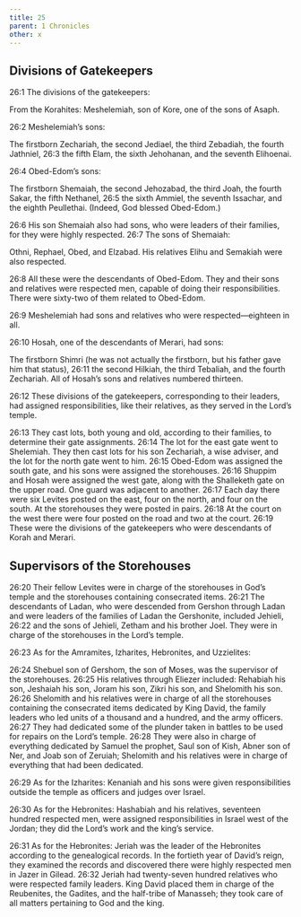 ```yaml
---
title: 25
parent: 1 Chronicles
other: x
---
```


## Divisions of Gatekeepers

<a name="26:1">26:1</a> The divisions of the gatekeepers:

From the Korahites: Meshelemiah, son of Kore, one of the sons of Asaph.

<a name="26:2">26:2</a> Meshelemiah’s sons:

The firstborn Zechariah, the second Jediael, the third Zebadiah, the fourth Jathniel, <a name="26:3">26:3</a> the fifth Elam, the sixth Jehohanan, and the seventh Elihoenai.

<a name="26:4">26:4</a> Obed-Edom’s sons:

The firstborn Shemaiah, the second Jehozabad, the third Joah, the fourth Sakar, the fifth Nethanel, <a name="26:5">26:5</a> the sixth Ammiel, the seventh Issachar, and the eighth Peullethai. (Indeed, God blessed Obed-Edom.)

<a name="26:6">26:6</a> His son Shemaiah also had sons, who were leaders of their families, for they were highly respected. <a name="26:7">26:7</a> The sons of Shemaiah:

Othni, Rephael, Obed, and Elzabad. His relatives Elihu and Semakiah were also respected.

<a name="26:8">26:8</a> All these were the descendants of Obed-Edom. They and their sons and relatives were respected men, capable of doing their responsibilities. There were sixty-two of them related to Obed-Edom.

<a name="26:9">26:9</a> Meshelemiah had sons and relatives who were respected—eighteen in all.

<a name="26:10">26:10</a> Hosah, one of the descendants of Merari, had sons:

The firstborn Shimri (he was not actually the firstborn, but his father gave him that status), <a name="26:11">26:11</a> the second Hilkiah, the third Tebaliah, and the fourth Zechariah. All of Hosah’s sons and relatives numbered thirteen.

<a name="26:12">26:12</a> These divisions of the gatekeepers, corresponding to their leaders, had assigned responsibilities, like their relatives, as they served in the Lord’s temple.

<a name="26:13">26:13</a> They cast lots, both young and old, according to their families, to determine their gate assignments. <a name="26:14">26:14</a> The lot for the east gate went to Shelemiah. They then cast lots for his son Zechariah, a wise adviser, and the lot for the north gate went to him. <a name="26:15">26:15</a> Obed-Edom was assigned the south gate, and his sons were assigned the storehouses. <a name="26:16">26:16</a> Shuppim and Hosah were assigned the west gate, along with the Shalleketh gate on the upper road. One guard was adjacent to another. <a name="26:17">26:17</a> Each day there were six Levites posted on the east, four on the north, and four on the south. At the storehouses they were posted in pairs. <a name="26:18">26:18</a> At the court on the west there were four posted on the road and two at the court. <a name="26:19">26:19</a> These were the divisions of the gatekeepers who were descendants of Korah and Merari.

## Supervisors of the Storehouses

<a name="26:20">26:20</a> Their fellow Levites were in charge of the storehouses in God’s temple and the storehouses containing consecrated items. <a name="26:21">26:21</a> The descendants of Ladan, who were descended from Gershon through Ladan and were leaders of the families of Ladan the Gershonite, included Jehieli, <a name="26:22">26:22</a> and the sons of Jehieli, Zetham and his brother Joel. They were in charge of the storehouses in the Lord’s temple.

<a name="26:23">26:23</a> As for the Amramites, Izharites, Hebronites, and Uzzielites:

<a name="26:24">26:24</a> Shebuel son of Gershom, the son of Moses, was the supervisor of the storehouses. <a name="26:25">26:25</a> His relatives through Eliezer included: Rehabiah his son, Jeshaiah his son, Joram his son, Zikri his son, and Shelomith his son. <a name="26:26">26:26</a> Shelomith and his relatives were in charge of all the storehouses containing the consecrated items dedicated by King David, the family leaders who led units of a thousand and a hundred, and the army officers. <a name="26:27">26:27</a> They had dedicated some of the plunder taken in battles to be used for repairs on the Lord’s temple. <a name="26:28">26:28</a> They were also in charge of everything dedicated by Samuel the prophet, Saul son of Kish, Abner son of Ner, and Joab son of Zeruiah; Shelomith and his relatives were in charge of everything that had been dedicated.

<a name="26:29">26:29</a> As for the Izharites: Kenaniah and his sons were given responsibilities outside the temple as officers and judges over Israel.

<a name="26:30">26:30</a> As for the Hebronites: Hashabiah and his relatives, seventeen hundred respected men, were assigned responsibilities in Israel west of the Jordan; they did the Lord’s work and the king’s service.

<a name="26:31">26:31</a> As for the Hebronites: Jeriah was the leader of the Hebronites according to the genealogical records. In the fortieth year of David’s reign, they examined the records and discovered there were highly respected men in Jazer in Gilead. <a name="26:32">26:32</a> Jeriah had twenty-seven hundred relatives who were respected family leaders. King David placed them in charge of the Reubenites, the Gadites, and the half-tribe of Manasseh; they took care of all matters pertaining to God and the king.
